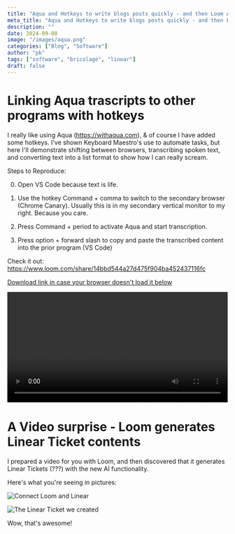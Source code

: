 ```yaml
---
title: "Aqua and Hotkeys to write blogs posts quickly - and then Loom AI makes a surprise appearance!"
meta_title: "Aqua and Hotkeys to write blogs posts quickly - and then Loom AI makes a surprise appearance!"
description: ""
date: 2024-09-08
image: "/images/aqua.png"
categories: ["Blog", "Software"]
author: "pk"
tags: ["software", "bricolage", "linear"]
draft: false
---
```


# Linking Aqua trascripts to other programs with hotkeys 

I really like using Aqua (https://withaqua.com), & of course I have added some hotkeys.
I've shown Keyboard Maestro's use to automate tasks, but here I'll demonstrate shifting between browsers, transcribing spoken text, and converting text into a list format to show how I can really scream.

Steps to Reproduce:

0. Open VS Code because text is life.

1. Use the hotkey Command + comma to switch to the secondary browser (Chrome Canary). 
Usually this is in my secondary vertical monitor to my right. Because you care.

2. Press Command + period to activate Aqua and start transcription.

3. Press option + forward slash to copy and paste the transcribed content into the prior program (VS Code)

Check it out:
https://www.loom.com/share/14bbd544a27d475f904ba452437116fc


[Download link in case your browser doesn't load it below](/videos/aqua_hotkeys.mp4)

<div style="max-width:100%; width:600px; margin: 0 auto;">
  <video width="100%" controls>
    <source src="/videos/bedbug_example.mov" type="video/quicktime">
    Your browser does not support the video tag.
  </video>
</div>

# A Video surprise - Loom generates Linear Ticket contents

I prepared a video for you with Loom, and then discovered that it generates Linear Tickets (???) with the new AI functionality.

Here's what you're seeing in pictures:

![Connect Loom and Linear](/images/connect-loom-and-linear.png)


![The Linear Ticket we created](/images/linear-ticket-from-loom.png)

Wow, that's awesome!
